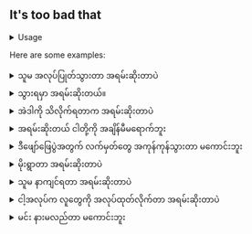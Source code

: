 ## It's too bad that

<details>
<summary>Usage</summary>
'အရမ်းဆိုးတယ်' ဆိုသည်မှာ ဝမ်းနည်းစရာ သို့မဟုတ် ကံဆိုးခြင်းဟု အဓိပ္ပာယ်ရသည်။ ဝါကျတစ်ကြောင်းတွင် ၎င်းကိုအသုံးပြုသောအခါတွင် ဖြစ်ပျက်ခဲ့သည့်အရာအတွက် စိုးရိမ်ပူပန်မှု သို့မဟုတ် နောင်တရမှုကို ဖော်ပြနေခြင်းဖြစ်သည်။ ဆွေးနွေးနေသောအကြောင်းအရာသည် သင့်အတွက်၊ သင်ပြောနေသောသူ သို့မဟုတ် တစ်စုံတစ်ဦး သို့မဟုတ် အခြားအရာတစ်ခုခုကြောင့် ဖြစ်သွားနိုင်သည်။

'Too bad' means regrettable or unfortunate. When using it in a sentence you are expressing a concern or regret for what has taken place. The topic being discussed could have happened to you, the person you are talking to, or someone or something else.
</details>

Here are some examples:
<details>
<summary>သူမ အလုပ်ပြုတ်သွားတာ အရမ်းဆိုးတာပဲ</summary>
"It's too bad that she lost her job."
</details>

<details>
<summary>သွားရမှာ အရမ်းဆိုးတယ်။</summary>
"It's too bad that you have to go."
</details>
<details>
<summary>အဲဒါကို သိလိုက်ရတာက အရမ်းဆိုးတာပဲ</summary>
"It's too bad that I found out about it."
</details>

<details>
<summary>အရမ်းဆိုးတယ် ငါတို့ကို အချိန်မီမရောက်ဘူး</summary>
"It's too bad we will not be there on time."
</details>

<details>
<summary>ဒီဖျော်ဖြေပွဲအတွက် လက်မှတ်တွေ အကုန်ကုန်သွားတာ မကောင်းဘူး</summary>
"It's too bad that tickets are all gone to that concert."
</details>

<details>
<summary>မိုးရွာတာ အရမ်းဆိုးတာပဲ</summary>
"It's too bad that it is supposed to rain."
</details>

<details>
<summary>သူမ နာကျင်ရတာ အရမ်းဆိုးတာပဲ</summary>
"It's too bad that she got hurt."
</details>

<details>
<summary>ငါ့အလုပ်က လူတွေကို အလုပ်ထုတ်လိုက်တာ အရမ်းဆိုးတာပဲ</summary>
"It's too bad that my work has to lay off people."
</details>
<details>
<summary>မင်း နားမလည်တာ မကောင်းဘူး</summary>
"It's too bad that you do not understand."
</details>